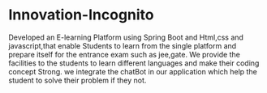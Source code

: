 # Innovation-Incognito
Developed an E-learning Platform using Spring Boot and Html,css and javascript,that enable Students to learn from the single platform and prepare itself for the entrance exam such as jee,gate.
We provide the facilities to the students to learn different languages and make their coding concept Strong.
we integrate the chatBot in our application which help the student to solve their problem if they not.
